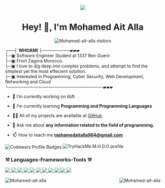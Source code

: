 <p align="center">
	<img src="https://user-images.githubusercontent.com/74038190/212750147-854a394f-fee9-4080-9770-78a4b7ece53f.gif"	
</p>

<h1 align="center">Hey! 👋, I'm Mohamed Ait Alla</h1>

<p align="center">
	<img alt="Mohamed-ait-alla visitors" src="https://komarev.com/ghpvc/?username=Mohamed-ait-alla&color=8c36db&style=flat&label=visitors" />

┌──┤ **WHOAMI** ├─────────▰▰▰</br>
├─▣ Software Engineer Student at 1337 Ben Guerir.</br>
├─▣ From Zagora Morocco.</br>
├─▣ I love to dig deep into complex problems, and attempt to find the simplest yet the most effecient solution.</br>
├─▣ Interested in Programming, Cyber Security, Web Development, Networking and Cloud
</br>
└───────────────────────────────▰▰▰</br>

- 🔭 I’m currently working on libft

- 🌱 I’m currently learning **Programming and Programming Languages**

- 👨‍💻 All of my projects are available at [GitHub](https://github.com/Mohamed-ait-alla)

- 💬 Ask me about **any information related to the field of programming.**

- 📫 How to reach me **mohamedaitalla964@gmail.com**

<img align="center" src="https://www.codewars.com/users/m_h_1/badges/large" alt="Codewars Profile Badges"/>
<img src="https://tryhackme-badges.s3.amazonaws.com/M.H.D.OM.png" alt="TryHackMe M.H.D.O profile">


<h3 align="left">⚒️ Languages-Frameworks-Tools ⚒️</h3>
<p align="left"> 
	<a href="https://www.gnu.org/software/bash/" target="_blank" rel="Bash"> <img src="https://skillicons.dev/icons?i=bash" /> </a> 
	<a href="https://www.cprogramming.com/" target="_blank" rel="C">  <img src="https://skillicons.dev/icons?i=c" /> </a> 
	<a href="https://www.linux.org/" target="_blank" rel="Linux">  <img src="https://skillicons.dev/icons?i=linux" /> </a> 
    	<a href="https://www.python.org/" target="_blank" rel="Python">  <img src="https://skillicons.dev/icons?i=python" /> </a>
	<a href="https://www.w3schools.com/html/default.asp" taget="_blank" rel="Html">  <img src="https://skillicons.dev/icons?i=html" /> </a>
 	<a href="https://www.w3schools.com/css/default.asp" taget="_blank" rel="Css">  <img src="https://skillicons.dev/icons?i=css" /> </a>
  	<a href="https://www.w3schools.com/git/" taget="_blank" rel="git">  <img src="https://skillicons.dev/icons?i=git" /> </a>
     	<a href="https://github.com/" taget="_blank" rel="github">  <img src="https://skillicons.dev/icons?i=github" /> </a>   	
   	<a href="https://www.w3schools.com/mysql/default.asp" taget="_blank" rel="mysql">  <img src="https://skillicons.dev/icons?i=mysql" /> </a> 
    	<a href="https://code.visualstudio.com/" taget="_blank" rel="vscode">  <img src="https://skillicons.dev/icons?i=vscode" /> </a>
     	<a href="https://www.vim.org/" taget="_blank" rel="vim">  <img src="https://skillicons.dev/icons?i=vim" /> </a>   	  

 
<p><img align="left" src="https://github-readme-stats.vercel.app/api/top-langs?username=Mohamed-ait-alla&show_icons=true&locale=en&layout=compact&theme=radical" alt="Mohamed-ait-alla" /></p>

<p align="right">&nbsp;<img src="https://github-stats-alpha.vercel.app/api?username=Mohamed-ait-alla&theme=radical" alt="Mohamed-ait-alla" /></p>
